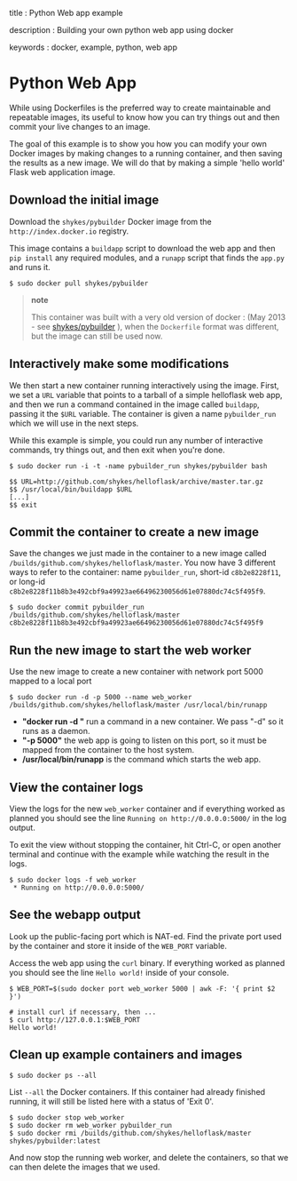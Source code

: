 title
:   Python Web app example

description
:   Building your own python web app using docker

keywords
:   docker, example, python, web app

Python Web App
==============

While using Dockerfiles is the preferred way to create maintainable and
repeatable images, its useful to know how you can try things out and
then commit your live changes to an image.

The goal of this example is to show you how you can modify your own
Docker images by making changes to a running container, and then saving
the results as a new image. We will do that by making a simple 'hello
world' Flask web application image.

Download the initial image
--------------------------

Download the `shykes/pybuilder` Docker image from the
`http://index.docker.io` registry.

This image contains a `buildapp` script to download the web app and then
`pip install` any required modules, and a `runapp` script that finds the
`app.py` and runs it.

~~~~ {.sourceCode .bash}
$ sudo docker pull shykes/pybuilder
~~~~

> **note**
>
> This container was built with a very old version of docker
> :   (May 2013 - see
>     [shykes/pybuilder](https://github.com/shykes/pybuilder) ), when
>     the `Dockerfile` format was different, but the image can still be
>     used now.
>
Interactively make some modifications
-------------------------------------

We then start a new container running interactively using the image.
First, we set a `URL` variable that points to a tarball of a simple
helloflask web app, and then we run a command contained in the image
called `buildapp`, passing it the `$URL` variable. The container is
given a name `pybuilder_run` which we will use in the next steps.

While this example is simple, you could run any number of interactive
commands, try things out, and then exit when you're done.

~~~~ {.sourceCode .bash}
$ sudo docker run -i -t -name pybuilder_run shykes/pybuilder bash

$$ URL=http://github.com/shykes/helloflask/archive/master.tar.gz
$$ /usr/local/bin/buildapp $URL
[...]
$$ exit
~~~~

Commit the container to create a new image
------------------------------------------

Save the changes we just made in the container to a new image called
`/builds/github.com/shykes/helloflask/master`. You now have 3 different
ways to refer to the container: name `pybuilder_run`, short-id
`c8b2e8228f11`, or long-id
`c8b2e8228f11b8b3e492cbf9a49923ae66496230056d61e07880dc74c5f495f9`.

~~~~ {.sourceCode .bash}
$ sudo docker commit pybuilder_run /builds/github.com/shykes/helloflask/master
c8b2e8228f11b8b3e492cbf9a49923ae66496230056d61e07880dc74c5f495f9
~~~~

Run the new image to start the web worker
-----------------------------------------

Use the new image to create a new container with network port 5000
mapped to a local port

~~~~ {.sourceCode .bash}
$ sudo docker run -d -p 5000 --name web_worker /builds/github.com/shykes/helloflask/master /usr/local/bin/runapp
~~~~

-   **"docker run -d "** run a command in a new container. We pass "-d"
    so it runs as a daemon.
-   **"-p 5000"** the web app is going to listen on this port, so it
    must be mapped from the container to the host system.
-   **/usr/local/bin/runapp** is the command which starts the web app.

View the container logs
-----------------------

View the logs for the new `web_worker` container and if everything
worked as planned you should see the line
`Running on http://0.0.0.0:5000/` in the log output.

To exit the view without stopping the container, hit Ctrl-C, or open
another terminal and continue with the example while watching the result
in the logs.

~~~~ {.sourceCode .bash}
$ sudo docker logs -f web_worker
 * Running on http://0.0.0.0:5000/
~~~~

See the webapp output
---------------------

Look up the public-facing port which is NAT-ed. Find the private port
used by the container and store it inside of the `WEB_PORT` variable.

Access the web app using the `curl` binary. If everything worked as
planned you should see the line `Hello world!` inside of your console.

~~~~ {.sourceCode .bash}
$ WEB_PORT=$(sudo docker port web_worker 5000 | awk -F: '{ print $2 }')

# install curl if necessary, then ...
$ curl http://127.0.0.1:$WEB_PORT
Hello world!
~~~~

Clean up example containers and images
--------------------------------------

~~~~ {.sourceCode .bash}
$ sudo docker ps --all
~~~~

List `--all` the Docker containers. If this container had already
finished running, it will still be listed here with a status of 'Exit
0'.

~~~~ {.sourceCode .bash}
$ sudo docker stop web_worker
$ sudo docker rm web_worker pybuilder_run
$ sudo docker rmi /builds/github.com/shykes/helloflask/master shykes/pybuilder:latest
~~~~

And now stop the running web worker, and delete the containers, so that
we can then delete the images that we used.
